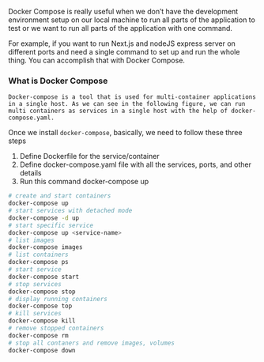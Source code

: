 Docker Compose is really useful when we don’t have the development environment setup on our local machine to run all parts of the application to test or we want to run all parts of the application with one command.

For example, if you want to run Next.js and nodeJS express server on different ports and need a single command to set up and run the whole thing. You can accomplish that with Docker Compose.

### What is Docker Compose

```
Docker-compose is a tool that is used for multi-container applications in a single host. As we can see in the following figure, we can run multi containers as services in a single host with the help of docker-compose.yaml.
```

Once we install `docker-compose`, basically, we need to follow these three steps

1. Define Dockerfile for the service/container
2. Define docker-compose.yaml file with all the services, ports, and other details
3. Run this command docker-compose up

```bash
# create and start containers
docker-compose up
# start services with detached mode
docker-compose -d up
# start specific service
docker-compose up <service-name>
# list images
docker-compose images
# list containers
docker-compose ps
# start service
docker-compose start
# stop services
docker-compose stop
# display running containers
docker-compose top
# kill services
docker-compose kill
# remove stopped containers
docker-compose rm
# stop all contaners and remove images, volumes
docker-compose down
```
